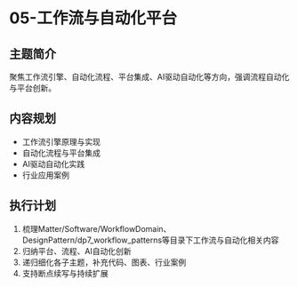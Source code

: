 # 05-工作流与自动化平台

## 主题简介
聚焦工作流引擎、自动化流程、平台集成、AI驱动自动化等方向，强调流程自动化与平台创新。

## 内容规划
- 工作流引擎原理与实现
- 自动化流程与平台集成
- AI驱动自动化实践
- 行业应用案例

## 执行计划
1. 梳理Matter/Software/WorkflowDomain、DesignPattern/dp7_workflow_patterns等目录下工作流与自动化相关内容
2. 归纳平台、流程、AI自动化创新
3. 递归细化各子主题，补充代码、图表、行业案例
4. 支持断点续写与持续扩展 